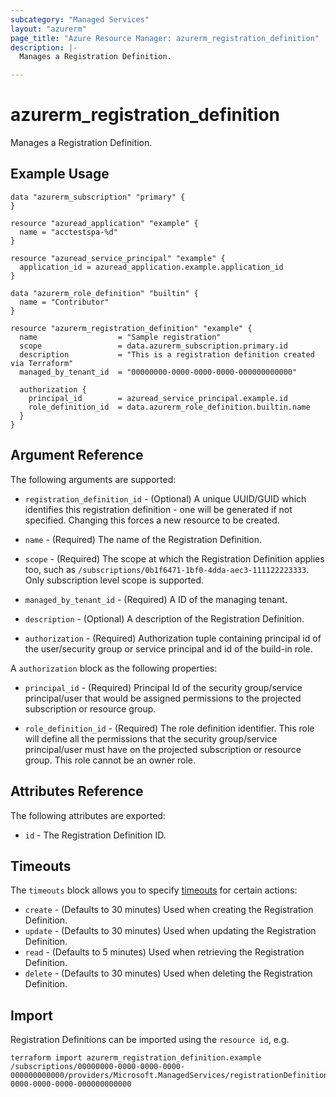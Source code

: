 ```yaml
---
subcategory: "Managed Services"
layout: "azurerm"
page_title: "Azure Resource Manager: azurerm_registration_definition"
description: |-
  Manages a Registration Definition.

---
```


# azurerm_registration_definition

Manages a Registration Definition.

## Example Usage

```hcl
data "azurerm_subscription" "primary" {
}

resource "azuread_application" "example" {
  name = "acctestspa-%d"
}

resource "azuread_service_principal" "example" {
  application_id = azuread_application.example.application_id
}

data "azurerm_role_definition" "builtin" {
  name = "Contributor"
}

resource "azurerm_registration_definition" "example" {
  name                  = "Sample registration"
  scope                 = data.azurerm_subscription.primary.id
  description           = "This is a registration definition created via Terraform"
  managed_by_tenant_id  = "00000000-0000-0000-0000-000000000000"

  authorization {
    principal_id        = azuread_service_principal.example.id
    role_definition_id  = data.azurerm_role_definition.builtin.name
  }
}
```

## Argument Reference

The following arguments are supported:

* `registration_definition_id` - (Optional) A unique UUID/GUID which identifies this registration definition - one will be generated if not specified. Changing this forces a new resource to be created.

* `name` - (Required) The name of the Registration Definition.

* `scope` - (Required) The scope at which the Registration Definition applies too, such as `/subscriptions/0b1f6471-1bf0-4dda-aec3-111122223333`. Only subscription level scope is supported.

* `managed_by_tenant_id` - (Required) A ID of the managing tenant.

* `description` - (Optional) A description of the Registration Definition.

* `authorization` - (Required) Authorization tuple containing principal id of the user/security group or service principal and id of the build-in role.

A `authorization` block as the following properties:

* `principal_id` - (Required) Principal Id of the security group/service principal/user that would be assigned permissions to the projected subscription or resource group.

* `role_definition_id` - (Required) The role definition identifier. This role will define all the permissions that the security group/service principal/user must have on the projected subscription or resource group. This role cannot be an owner role.

## Attributes Reference

The following attributes are exported:

* `id` - The Registration Definition ID.

## Timeouts

The `timeouts` block allows you to specify [timeouts](https://www.terraform.io/docs/configuration/resources.html#timeouts) for certain actions:

* `create` - (Defaults to 30 minutes) Used when creating the Registration Definition.
* `update` - (Defaults to 30 minutes) Used when updating the Registration Definition.
* `read` - (Defaults to 5 minutes) Used when retrieving the Registration Definition.
* `delete` - (Defaults to 30 minutes) Used when deleting the Registration Definition.

## Import

Registration Definitions can be imported using the `resource id`, e.g.

```shell
terraform import azurerm_registration_definition.example /subscriptions/00000000-0000-0000-0000-000000000000/providers/Microsoft.ManagedServices/registrationDefinitions/00000000-0000-0000-0000-000000000000
```
